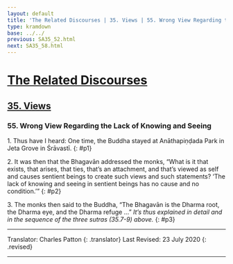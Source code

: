 ```yaml
---
layout: default
title: 'The Related Discourses | 35. Views | 55. Wrong View Regarding the Lack of Knowing and Seeing'
type: kramdown
base: ../../
previous: SA35_52.html
next: SA35_58.html
---
```


# [The Related Discourses](../index.html)
## [35. Views](index.html)
### 55. Wrong View Regarding the Lack of Knowing and Seeing

1\. Thus have I heard: One time, the Buddha stayed at Anāthapiṇḍada Park in Jeta Grove in Śrāvastī.
{: #p1}

2\. It was then that the Bhagavān addressed the monks, “What is it that exists, that arises, that ties, that’s an attachment, and that’s viewed as self and causes sentient beings to create such views and such statements? ‘The lack of knowing and seeing in sentient beings has no cause and no condition.’”
{: #p2}

3\. The monks then said to the Buddha, “The Bhagavān is the Dharma root, the Dharma eye, and the Dharma refuge …” *It’s thus explained in detail and in the sequence of the three sutras (35.7-9) above.*
{: #p3}

---

Translator: Charles Patton
{: .translator}
Last Revised: 23 July 2020
{: .revised}

---
